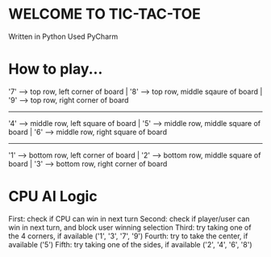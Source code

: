 # WELCOME TO TIC-TAC-TOE
Written in Python
Used PyCharm

# How to play...
'7' --> top row, left corner of board |
'8' --> top row, middle sqaure of board |
'9' --> top row, right corner of board

--------------------------------------------------

'4' --> middle row, left square of board |
'5' --> middle row, middle square of board |
'6' --> middle row, right square of board

--------------------------------------------------

'1' --> bottom row, left corner of board |
'2' --> bottom row, middle square of board |
'3' --> bottom row, right corner of board

# CPU AI Logic
First: check if CPU can win in next turn
Second: check if player/user can win in next turn, and block user winning selection
Third: try taking one of the 4 corners, if available ('1', '3', '7', '9')
Fourth: try to take the center, if available ('5')
Fifth: try taking one of the sides, if available ('2', '4', '6', '8')
